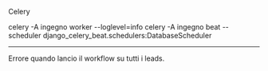 Celery

celery -A ingegno worker --loglevel=info
celery -A ingegno beat --scheduler django_celery_beat.schedulers:DatabaseScheduler

---
Errore quando lancio il workflow su tutti i leads.